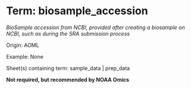 # Term: biosample_accession

*BioSample accession from NCBI, provided after creating a biosample on NCBI, such as during the SRA submission process*

Origin: AOML

Example: None

Sheet(s) containing term: sample_data | prep_data

**Not required, but recommended by NOAA Omics**